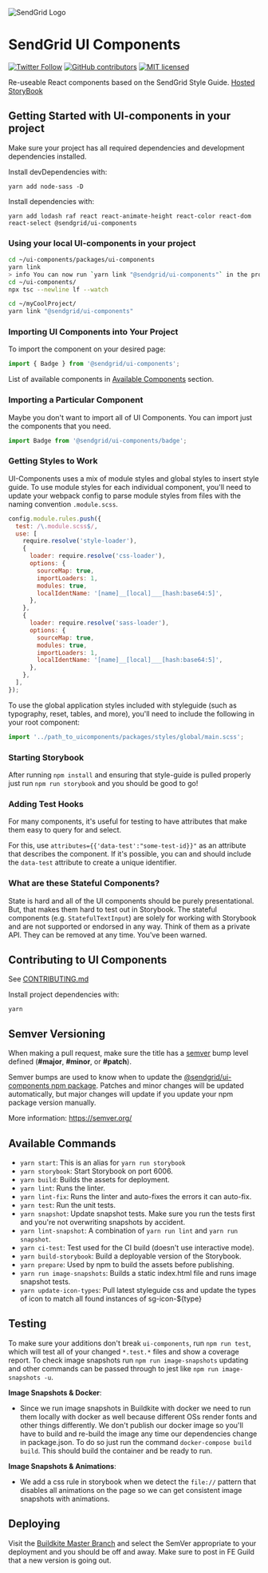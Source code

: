 ![SendGrid Logo](https://uiux.s3.amazonaws.com/2016-logos/email-logo%402x.png)

# SendGrid UI Components

[![Twitter Follow](https://img.shields.io/twitter/follow/sendgrid.svg?style=social&label=Follow)](https://twitter.com/sendgrid)
[![GitHub contributors](https://img.shields.io/github/contributors/sendgrid/docs.svg)](https://github.com/sendgrid/ui-components/graphs/contributors)
[![MIT licensed](https://img.shields.io/badge/license-MIT-blue.svg)](./license)


Re-useable React components based on the SendGrid Style Guide.
[Hosted StoryBook](https://sendgrid.github.io/ui-components)

## Getting Started with UI-components in your project

Make sure your project has all required dependencies and development dependencies installed.

Install devDependencies with:
```
yarn add node-sass -D
```

Install dependencies with:
```
yarn add lodash raf react react-animate-height react-color react-dom react-select @sendgrid/ui-components
```

### Using your local UI-components in your project

```bash
cd ~/ui-components/packages/ui-components
yarn link
> info You can now run `yarn link "@sendgrid/ui-components"` in the projects where you want to use this package and it will be used instead.
cd ~/ui-components/
npx tsc --newline lf --watch
```

```bash
cd ~/myCoolProject/
yarn link "@sendgrid/ui-components"
```

### Importing UI Components into Your Project

To import the component on your desired page:

```ts
import { Badge } from '@sendgrid/ui-components';
```

List of available components in [Available Components](#available-components) section.

### Importing a Particular Component

Maybe you don't want to import all of UI Components. You can import just the components that you need.

```js
import Badge from '@sendgrid/ui-components/badge';
```

### Getting Styles to Work

UI-Components uses a mix of module styles and global styles to insert style guide. To use module styles for each individual component, you'll need to update your webpack config to parse module styles from files with the naming convention ```.module.scss```.

```js
config.module.rules.push({
  test: /\.module.scss$/,
  use: [
    require.resolve('style-loader'),
    {
      loader: require.resolve('css-loader'),
      options: {
        sourceMap: true,
        importLoaders: 1,
        modules: true,
        localIdentName: '[name]__[local]___[hash:base64:5]',
      },
    },
    {
      loader: require.resolve('sass-loader'),
      options: {
        sourceMap: true,
        modules: true,
        importLoaders: 1,
        localIdentName: '[name]__[local]___[hash:base64:5]',
      },
    },
  ],
});
```

To use the global application styles included with styleguide (such as typography, reset, tables, and more), you'll need to include the following in your root component:

```js
import '../path_to_uicomponents/packages/styles/global/main.scss';
```

### Starting Storybook

After running `npm install` and ensuring that style-guide is pulled properly just run `npm run storybook` and you should be good to go!

### Adding Test Hooks

For many components, it's useful for testing to have attributes that make them easy to query for and select.

For this, use `attributes={{'data-test':"some-test-id}}"` as an attribute that describes the component. If it's possible, you can and should include the `data-test` attribute to create a unique identifier.

### What are these Stateful Components?

State is hard and all of the UI components should be purely presentational. But, that makes them hard to test out in Storybook. The stateful components (e.g. `StatefulTextInput`) are solely for working with Storybook and are not supported or endorsed in any way. Think of them as a private API. They can be removed at any time. You've been warned.

## Contributing to UI Components

See [CONTRIBUTING.md](https://github.com/sendgrid/ui-components/blob/master/CONTRIBUTING.md)

Install project dependencies with:
```
yarn
```

## Semver Versioning

When making a pull request, make sure the title has a [semver](https://semver.org/) bump level defined (**#major**, **#minor**, or **#patch**).

Semver bumps are used to know when to update the [@sendgrid/ui-components npm package](https://www.npmjs.com/package/@sendgrid/ui-components).
Patches and minor changes will be updated automatically, but major changes will update if you update your npm package version manually.

More information: https://semver.org/

## Available Commands

- `yarn start`: This is an alias for `yarn run storybook`
- `yarn storybook`: Start Storybook on port 6006.
- `yarn build`: Builds the assets for deployment.
- `yarn lint`: Runs the linter.
- `yarn lint-fix`: Runs the linter and auto-fixes the errors it can auto-fix.
- `yarn test`: Run the unit tests.
- `yarn snapshot`: Update snapshot tests. Make sure you run the tests first and you're not overwriting snapshots by accident.
- `yarn lint-snapshot`: A combination of `yarn run lint` and `yarn run snapshot`.
- `yarn ci-test`: Test used for the CI build (doesn't use interactive mode).
- `yarn build-storybook`: Build a deployable version of the Storybook.
- `yarn prepare`: Used by npm to build the assets before publishing.
- `yarn run image-snapshots`: Builds a static index.html file and runs image snapshot tests.
- `yarn update-icon-types`: Pull latest styleguide css and update the types of icon to match all found instances of sg-icon-${type}

## Testing

To make sure your additions don't break `ui-components`, run `npm run test`, which will test all of your changed `*.test.*` files and show a coverage report. To check image snapshots run `npm run image-snapshots` updating and other commands can be passed through to jest like `npm run image-snapshots -u`.

**Image Snapshots & Docker**:

- Since we run image snapshots in Buildkite with docker we need to run them locally with docker as well because different OSs render fonts and other things differently. We don't publish our docker image so you'll have to build and re-build the image any time our dependencies change in package.json. To do so just run the command `docker-compose build build`. This should build the container and be ready to run.

**Image Snapshots & Animations**:

- We add a css rule in storybook when we detect the `file://` pattern that disables all animations on the page so we can get consistent image snapshots with animations.

## Deploying

Visit the [Buildkite Master Branch](https://buildkite.com/sendgrid/ui-components/builds?branch=master) and select the SemVer appropriate to your deployment and you should be off and away. Make sure to post in FE Guild that a new version is going out.
